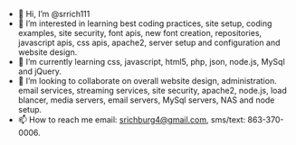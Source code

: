 - 👋 Hi, I’m @srrich111
- 👀 I’m interested in learning best coding practices, site setup, coding examples, site security, font apis, new font creation, repositories, javascript apis, css apis, apache2, server setup and configuration and website design.
- 🌱 I’m currently learning css, javascript, html5, php, json, node.js, MySql and jQuery.
- 💞️ I’m looking to collaborate on overall website design, administration. email services, streaming services, site security, apache2, node.js, load blancer, media servers, email servers, MySql servers, NAS and node setup.
- 📫 How to reach me email: srichburg4@gmail.com, sms/text: 863-370-0006.

<!---
srrich111/srrich111 is a ✨ special ✨ repository because its `README.md` (this file) appears on your GitHub profile.
You can click the Preview link to take a look at your changes.
--->
